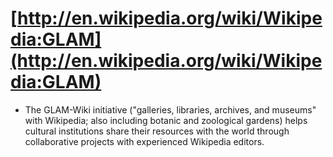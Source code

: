 # [http://en.wikipedia.org/wiki/Wikipedia:GLAM](http://en.wikipedia.org/wiki/Wikipedia:GLAM)

  * The GLAM-Wiki initiative ("galleries, libraries, archives, and museums" with Wikipedia; also including botanic and zoological gardens) helps cultural institutions share their resources with the world through collaborative projects with experienced Wikipedia editors.

